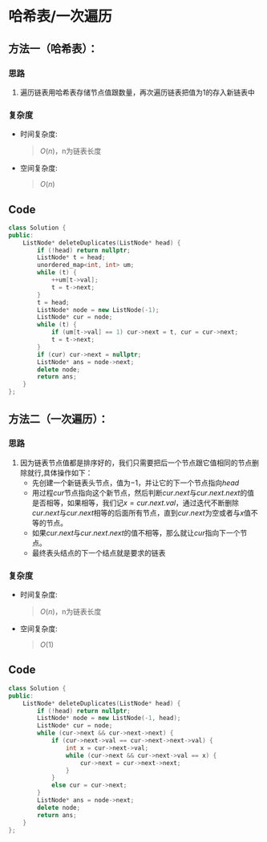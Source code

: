 # 哈希表/一次遍历
## 方法一（哈希表）：
### 思路
1. 遍历链表用哈希表存储节点值跟数量，再次遍历链表把值为$1$的存入新链表中
### 复杂度
- 时间复杂度:
  > $O(n)$，n为链表长度
- 空间复杂度:
  > $O(n)$

## Code
```C++ []
class Solution {
public:
    ListNode* deleteDuplicates(ListNode* head) {
        if (!head) return nullptr;
        ListNode* t = head;
        unordered_map<int, int> um;
        while (t) {
            ++um[t->val];
            t = t->next;
        }
        t = head;
        ListNode* node = new ListNode(-1);
        ListNode* cur = node;
        while (t) {
            if (um[t->val] == 1) cur->next = t, cur = cur->next;
            t = t->next;
        }
        if (cur) cur->next = nullptr;
        ListNode* ans = node->next;
        delete node;
        return ans;
    }
};
```
## 方法二（一次遍历）：
### 思路
1. 因为链表节点值都是排序好的，我们只需要把后一个节点跟它值相同的节点删除就行,具体操作如下：
    - 先创建一个新链表头节点，值为$-1$，并让它的下一个节点指向$head$
    - 用过程$cur$节点指向这个新节点，然后判断$cur.next$与$cur.next.next$的值是否相等，如果相等，我们记$x=cur.next.val$，通过迭代不断删除$cur.next$与$cur.next$相等的后面所有节点，直到$cur.next$为空或者与$x$值不等的节点。
    - 如果$cur.next$与$cur.next.next$的值不相等，那么就让$cur$指向下一个节点。
    - 最终表头结点的下一个结点就是要求的链表

### 复杂度
- 时间复杂度:
  > $O(n)$，n为链表长度
- 空间复杂度:
  > $O(1)$

## Code
```C++ []
class Solution {
public:
    ListNode* deleteDuplicates(ListNode* head) {
        if (!head) return nullptr;
        ListNode* node = new ListNode(-1, head);
        ListNode* cur = node;
        while (cur->next && cur->next->next) {
            if (cur->next->val == cur->next->next->val) {
                int x = cur->next->val;
                while (cur->next && cur->next->val == x) {
                    cur->next = cur->next->next;
                }
            }
            else cur = cur->next;
        }
        ListNode* ans = node->next;
        delete node;
        return ans;
    }
};
```